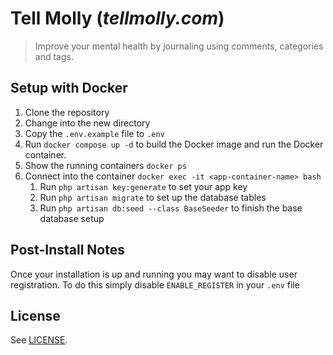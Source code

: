 # Tell Molly (_tellmolly.com_)

> Improve your mental health by journaling using comments, categories and tags.

## Setup with Docker

1. Clone the repository
2. Change into the new directory
3. Copy the `.env.example` file to `.env`
4. Run `docker compose up -d` to build the Docker image and run the Docker container.
5. Show the running containers `docker ps`
6. Connect into the container `docker exec -it <app-container-name> bash`
   1. Run `php artisan key:generate` to set your app key
   2. Run `php artisan migrate` to set up the database tables
   3. Run `php artisan db:seed --class BaseSeeder` to finish the base database setup

## Post-Install Notes

Once your installation is up and running you may want to disable user registration. 
To do this simply disable `ENABLE_REGISTER` in your `.env` file

## License

See [LICENSE](LICENSE).
